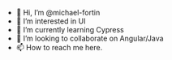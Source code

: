 - 👋 Hi, I’m @michael-fortin
- 👀 I’m interested in UI
- 🌱 I’m currently learning Cypress
- 💞️ I’m looking to collaborate on Angular/Java
- 📫 How to reach me here.

<!---
michael-fortin/michael-fortin is a ✨ special ✨ repository because its `README.md` (this file) appears on your GitHub profile.
You can click the Preview link to take a look at your changes.
--->
